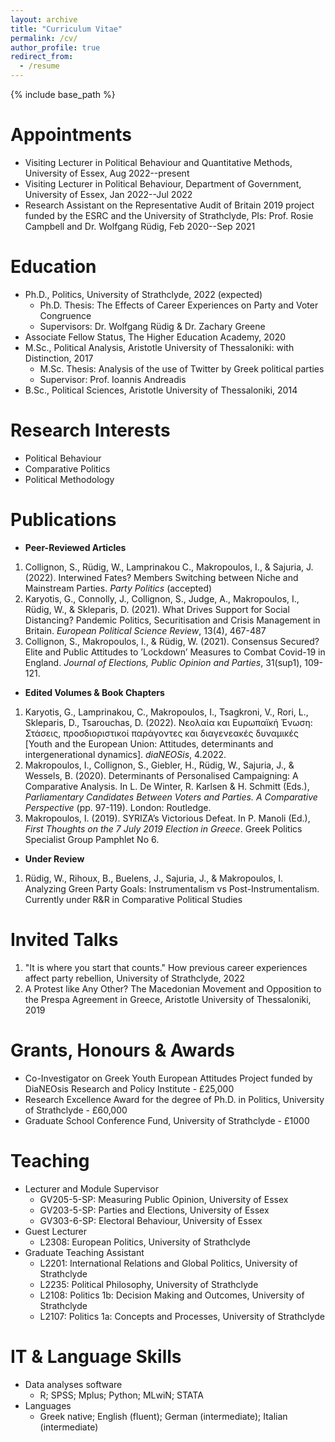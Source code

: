 ```yaml
---
layout: archive
title: "Curriculum Vitae"
permalink: /cv/
author_profile: true
redirect_from:
  - /resume
---
```


{% include base_path %}

Appointments
======
* Visiting Lecturer in Political Behaviour and Quantitative Methods, University of Essex, Aug 2022--present
* Visiting Lecturer in Political Behaviour, Department of Government, University of Essex, Jan 2022--Jul 2022
* Research Assistant on the Representative Audit of Britain 2019 project funded by the ESRC and the University of Strathclyde, PIs: Prof. Rosie Campbell and Dr. Wolfgang Rüdig, Feb 2020--Sep 2021
  
Education
======
* Ph.D., Politics, University of Strathclyde, 2022 (expected)
  * Ph.D. Thesis: The Effects of Career Experiences on Party and Voter Congruence
  * Supervisors: Dr. Wolfgang Rüdig & Dr. Zachary Greene 
* Associate Fellow Status, The Higher Education Academy, 2020
* M.Sc., Political Analysis, Aristotle University of Thessaloniki: with Distinction, 2017
  * M.Sc. Thesis: Analysis of the use of Twitter by Greek political parties
  * Supervisor: Prof. Ioannis Andreadis
* B.Sc., Political Sciences, Aristotle University of Thessaloniki, 2014

  
Research Interests
======
* Political Behaviour
* Comparative Politics
* Political Methodology

Publications
======
* **Peer-Reviewed Articles**
1. Collignon, S., Rüdig, W., Lamprinakou C., Makropoulos, I., & Sajuria, J. (2022). Interwined Fates? Members Switching between Niche and Mainstream Parties. *Party Politics* (accepted)
2. Karyotis, G., Connolly, J., Collignon, S., Judge, A., Makropoulos, I., Rüdig, W., & Skleparis, D. (2021). What Drives Support for Social Distancing? Pandemic Politics, Securitisation and Crisis Management in Britain. *European Political Science Review*, 13(4), 467-487
3. Collignon, S., Makropoulos, I., & Rüdig, W. (2021). Consensus Secured? Elite and Public Attitudes to ’Lockdown’ Measures to Combat Covid-19 in England. *Journal of Elections, Public Opinion and Parties*, 31(sup1), 109-121.

* **Edited Volumes & Book Chapters**
1. Karyotis, G., Lamprinakou, C., Makropoulos, I., Tsagkroni, V., Rori, L., Skleparis, D., Tsarouchas, D. (2022). Νεολαία και Ευρωπαϊκή Ένωση: Στάσεις, προσδιοριστικοί παράγοντες και διαγενεακές δυναμικές [Youth and the European Union: Attitudes, determinants and intergenerational dynamics]. *diaNEOSis*, 4.2022.
2. Makropoulos, I., Collignon, S., Giebler, H., Rüdig, W., Sajuria, J., & Wessels, B. (2020). Determinants of Personalised Campaigning: A Comparative Analysis. In L. De Winter, R. Karlsen & H. Schmitt (Eds.), *Parliamentary Candidates Between Voters and Parties. A Comparative Perspective* (pp. 97-119). London: Routledge.
3. Makropoulos, I. (2019). SYRIZA’s Victorious Defeat. In P. Manoli (Ed.), *First Thoughts on the 7 July 2019 Election in Greece*. Greek Politics Specialist Group Pamphlet No 6.

* **Under Review**
1. Rüdig, W., Rihoux, B., Buelens, J., Sajuria, J., & Makropoulos, I. Analyzing Green Party Goals: Instrumentalism vs Post-Instrumentalism. Currently under R&R in Comparative Political Studies

Invited Talks
======
1. "It is where you start that counts." How previous career experiences affect party rebellion, University of Strathclyde, 2022
2. A Protest like Any Other? The Macedonian Movement and Opposition to the Prespa Agreement in Greece, Aristotle University of Thessaloniki, 2019
    
Grants, Honours & Awards
======
* Co-Investigator on Greek Youth European Attitudes Project funded by DiaNEOsis
Research and Policy Institute - £25,000
* Research Excellence Award for the degree of Ph.D. in Politics, University of Strathclyde - £60,000
* Graduate School Conference Fund, University of Strathclyde - £1000

Teaching
======
* Lecturer and Module Supervisor 
  * GV205-5-SP: Measuring Public Opinion, University of Essex
  * GV203-5-SP: Parties and Elections, University of Essex 
  * GV303-6-SP: Electoral Behaviour, University of Essex
* Guest Lecturer
  * L2308: European Politics, University of Strathclyde
* Graduate Teaching Assistant
  * L2201: International Relations and Global Politics, University of Strathclyde
  * L2235: Political Philosophy, University of Strathclyde
  * L2108: Politics 1b: Decision Making and Outcomes, University of Strathclyde
  * L2107: Politics 1a: Concepts and Processes, University of Strathclyde
  
IT & Language Skills
======
* Data analyses software
  * R; SPSS; Mplus; Python; MLwiN; STATA
* Languages
  * Greek native; English (fluent); German (intermediate); Italian (intermediate)


